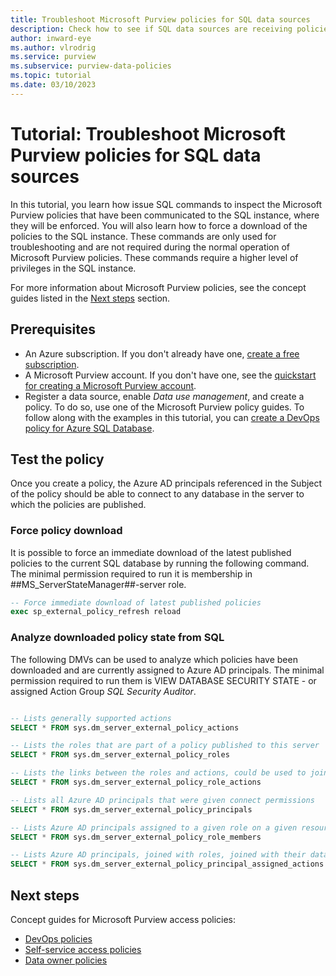 ```yaml
---
title: Troubleshoot Microsoft Purview policies for SQL data sources
description: Check how to see if SQL data sources are receiving policies from Microsoft Purview.
author: inward-eye
ms.author: vlrodrig
ms.service: purview
ms.subservice: purview-data-policies
ms.topic: tutorial
ms.date: 03/10/2023
---
```


# Tutorial: Troubleshoot Microsoft Purview policies for SQL data sources

In this tutorial, you learn how issue SQL commands to inspect the Microsoft Purview policies that have been communicated to the SQL instance, where they will be enforced. You will also learn how to force a download of the policies to the SQL instance. These commands are only used for troubleshooting and are not required during the normal operation of Microsoft Purview policies. These commands require a higher level of privileges in the SQL instance.

For more information about Microsoft Purview policies, see the concept guides listed in the [Next steps](#next-steps) section.

## Prerequisites

* An Azure subscription. If you don't already have one, [create a free subscription](https://azure.microsoft.com/free/?ref=microsoft.com&utm_source=microsoft.com&utm_medium=docs&utm_campaign=visualstudio).
* A Microsoft Purview account. If you don't have one, see the [quickstart for creating a Microsoft Purview account](create-catalog-portal.md).
* Register a data source, enable *Data use management*, and create a policy. To do so, use one of the Microsoft Purview policy guides. To follow along with the examples in this tutorial, you can [create a DevOps policy for Azure SQL Database](how-to-policies-devops-azure-sql-db.md).

## Test the policy
Once you create a policy, the Azure AD principals referenced in the Subject of the policy should be able to connect to any database in the server to which the policies are published.

### Force policy download
It is possible to force an immediate download of the latest published policies to the current SQL database by running the following command. The minimal permission required to run it is membership in ##MS_ServerStateManager##-server role.

```sql
-- Force immediate download of latest published policies
exec sp_external_policy_refresh reload
```  

### Analyze downloaded policy state from SQL
The following DMVs can be used to analyze which policies have been downloaded and are currently assigned to Azure AD principals. The minimal permission required to run them is VIEW DATABASE SECURITY STATE - or assigned Action Group *SQL Security Auditor*.

```sql

-- Lists generally supported actions
SELECT * FROM sys.dm_server_external_policy_actions

-- Lists the roles that are part of a policy published to this server
SELECT * FROM sys.dm_server_external_policy_roles

-- Lists the links between the roles and actions, could be used to join the two
SELECT * FROM sys.dm_server_external_policy_role_actions

-- Lists all Azure AD principals that were given connect permissions  
SELECT * FROM sys.dm_server_external_policy_principals

-- Lists Azure AD principals assigned to a given role on a given resource scope
SELECT * FROM sys.dm_server_external_policy_role_members

-- Lists Azure AD principals, joined with roles, joined with their data actions
SELECT * FROM sys.dm_server_external_policy_principal_assigned_actions
```

## Next steps

Concept guides for Microsoft Purview access policies:
- [DevOps policies](concept-policies-devops.md)
- [Self-service access policies](concept-self-service-data-access-policy.md)
- [Data owner policies](concept-policies-data-owner.md)
